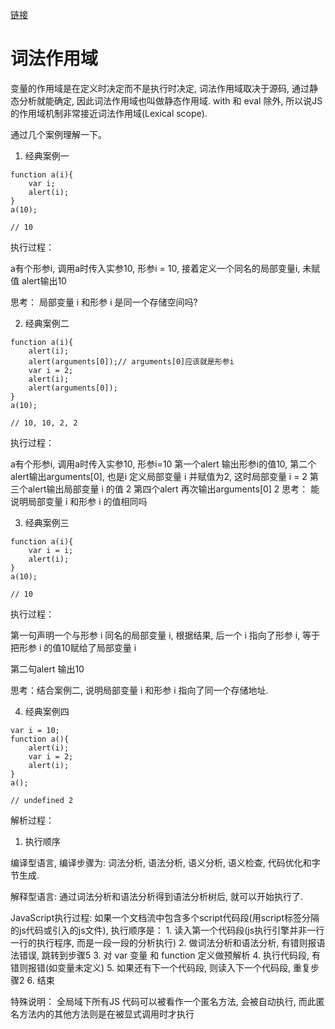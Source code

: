 [链接](http://www.alixixi.com/web/a/2010062560089.shtml)

# 词法作用域
变量的作用域是在定义时决定而不是执行时决定, 词法作用域取决于源码, 通过静态分析就能确定, 因此词法作用域也叫做静态作用域. with 和 eval 除外, 所以说JS的作用域机制非常接近词法作用域(Lexical scope).

通过几个案例理解一下。

1. 经典案例一
```
function a(i){
    var i;
    alert(i);
}
a(10);

// 10
```
执行过程：

a有个形参i, 调用a时传入实参10, 形参i = 10,
接着定义一个同名的局部变量i, 未赋值
alert输出10

思考： 局部变量 i 和形参 i 是同一个存储空间吗?


2. 经典案例二
```
function a(i){
    alert(i);
    alert(arguments[0]);// arguments[0]应该就是形参i
    var i = 2;
    alert(i);
    alert(arguments[0]);
}
a(10);

// 10, 10, 2, 2
```
执行过程：

a有个形参i, 调用a时传入实参10, 形参i=10
第一个alert 输出形参i的值10, 
第二个alert输出arguments[0], 也是i
定义局部变量 i  并赋值为2, 这时局部变量 i = 2
第三个alert输出局部变量 i 的值 2
第四个alert 再次输出arguments[0] 2
思考： 能说明局部变量 i 和形参 i 的值相同吗


3. 经典案例三

```
function a(i){
    var i = i;
    alert(i);
}
a(10);

// 10
``` 
执行过程：

第一句声明一个与形参 i 同名的局部变量 i, 根据结果, 后一个 i 指向了形参 i,
等于把形参 i 的值10赋给了局部变量 i

第二句alert 输出10

思考：结合案例二, 说明局部变量 i 和形参 i 指向了同一个存储地址.

4. 经典案例四
```
var i = 10;
function a(){
    alert(i);
    var i = 2;
    alert(i);
}
a();

// undefined 2
```
解析过程：

1. 执行顺序

编译型语言, 编译步骤为: 词法分析, 语法分析, 语义分析, 语义检查, 代码优化和字节生成.

解释型语言: 通过词法分析和语法分析得到语法分析树后, 就可以开始执行了.

JavaScript执行过程: 如果一个文档流中包含多个script代码段(用script标签分隔的js代码或引入的js文件), 执行顺序是：
    1. 读入第一个代码段(js执行引擎并非一行一行的执行程序, 而是一段一段的分析执行)
    2. 做词法分析和语法分析, 有错则报语法错误, 跳转到步骤5
    3. 对 var 变量 和 function 定义做预解析
    4. 执行代码段, 有错则报错(如变量未定义)
    5. 如果还有下一个代码段, 则读入下一个代码段, 重复步骤2
    6. 结束

特殊说明：
    全局域下所有JS 代码可以被看作一个匿名方法, 会被自动执行, 而此匿名方法内的其他方法则是在被显式调用时才执行
